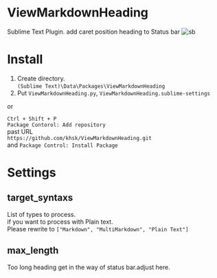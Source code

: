 # ViewMarkdownHeading
Sublime Text Plugin. add caret position heading to Status bar
![sb](https://user-images.githubusercontent.com/10125386/155312410-82756d2e-fe11-44dc-b83a-4fd01876d424.jpg)


# Install

1. Create directory.  
`(Sublime Text)\Data\Packages\ViewMarkdownHeading`  
2. Put `ViewMarkdownHeading.py`, `ViewMarkdownHeading.sublime-settings`

or

`Ctrl + Shift + P`  
`Package Contorol: Add repository`  
past URL  
`https://github.com/khsk/ViewMarkdownHeading.git`  
and `Package Control: Install Package`  

# Settings

## target_syntaxs
List of types to process.  
if you want to process with Plain text.  
Please rewrite to `["Markdown", "MultiMarkdown", "Plain Text"]`

## max_length
Too long heading get in the way of status bar.adjust here.

